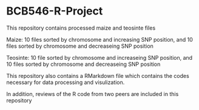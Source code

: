 # BCB546-R-Project

This repository contains processed maize and teosinte files

Maize: 10 files sorted by chromosome and increasing SNP position, and 10 files sorted by chromosome and decreaseing SNP position 

Teosinte: 10 file sorted by chromosome and increaseing SNP position, and 10 files sorted by chromosome and decreaseing SNP position 

This repository also contains a RMarkdown file which contains the codes necessary for data processing and visulization. 

In addition, reviews of the R code from two peers are included in this repository 
